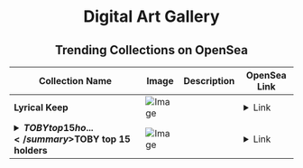 <div align="center">

# Digital Art Gallery

## Trending Collections on OpenSea

| Collection Name                       | Image                                                                                     | Description                       | OpenSea Link                                                                                          |
|---------------------------------------|-------------------------------------------------------------------------------------------|-----------------------------------|--------------------------------------------------------------------------------------------------------|
| **Lyrical Keep** | ![Image](https://i.seadn.io/s/raw/files/adf4a771efd659944718d56a31d18585.png?w=500&auto=format?w=200&auto=format) |  | <details><summary>Link</summary>[Lyrical Keep](https://opensea.io/collection/lyrical-keep)</details> |
| **<details><summary>$TOBY top 15 ho...</summary>$TOBY top 15 holders</details>** | ![Image](https://i.seadn.io/s/raw/files/c8dc54f8592fd8a41db79a0ed9bb1376.png?w=500&auto=format?w=200&auto=format) |  | <details><summary>Link</summary>[$TOBY top 15 holders](https://opensea.io/collection/toby-top-15-holders-1)</details> |

</div>